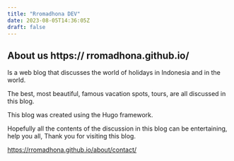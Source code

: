 ```yaml
---
title: "Rromadhona DEV"
date: 2023-08-05T14:36:05Z
draft: false
---
```


## About us https:// rromadhona.github.io/

Is a web blog that discusses the world of holidays in Indonesia and in the world.

The best, most beautiful, famous vacation spots, tours, are all discussed in this blog.

This blog was created using the Hugo framework.

Hopefully all the contents of the discussion in this blog can be entertaining, help you all, Thank you for visiting this blog.

https://rromadhona.github.io/about/contact/